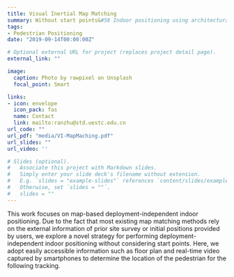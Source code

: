 ```yaml
---
title: Visual Inertial Map Matching 
summary: Without start points&#58 Indoor positioning using architectural constraints.
tags:
- Pedestrian Positioning
date: "2019-09-14T00:00:00Z"

# Optional external URL for project (replaces project detail page).
external_link: ""

image:
  caption: Photo by rawpixel on Unsplash
  focal_point: Smart

links:
- icon: envelope
  icon_pack: fas
  name: Contact
  link: mailto:ranzhu@std.uestc.edu.cn
url_code: ""
url_pdf: "media/VI-MapMaching.pdf"
url_slides: ""
url_video: ''

# Slides (optional).
#   Associate this project with Markdown slides.
#   Simply enter your slide deck's filename without extension.
#   E.g. `slides = "example-slides"` references `content/slides/example-slides.md`.
#   Otherwise, set `slides = ""`.
#   slides = ""
---
```


This work focuses on map-based deployment-independent indoor positioning. Due to the fact that most existing map matching methods rely on the external information of prior site survey or initial positions provided by users, we explore a novel strategy for performing deployment-independent indoor positioning without considering start points. Here, we adopt easily accessible information such as floor plan and real-time video captured by smartphones to determine the location of the pedestrian for the following tracking.